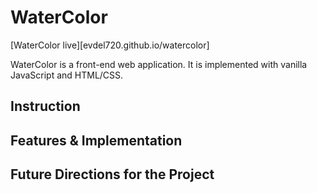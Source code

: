 # WaterColor

[WaterColor live][evdel720.github.io/watercolor]

WaterColor is a front-end web application. It is implemented with vanilla JavaScript and HTML/CSS.

## Instruction

###



## Features & Implementation



## Future Directions for the Project
